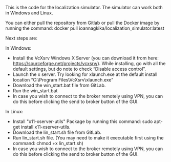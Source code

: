 This is the code for the localization simulator. The simulator can work both in Windows and Linux.

You can either pull the repository from Gitlab or pull the Docker image by running the command:
docker pull ioannagkika/localization_simulator:latest

Next steps are: 

In Windows: 
- Install the VcXsrv Windows X Server (you can download it from here: https://sourceforge.net/projects/vcxsrv/). While installing, go with all the default settings, 
but do note to check “Disable access control”.
- Launch the x server. Try looking for xlaunch.exe at the default install location “C:\Program Files\VcXsrv\xlaunch.exe”
- Download the win_start.bat file from GitLab.
- Run the win_start.bat
- In case you wish to connect to the broker remotely using VPN, you can do this before clicking the send to broker button of the GUI.

In Linux:
- Install "x11-xserver-utils" Package by running this command: sudo apt-get install x11-xserver-utils.
- Download the lin_start.sh file from GitLab.
- Run lin_start.sh file. (You may need to make it executable first using the command: chmod +x lin_start.sh)
- In case you wish to connect to the broker remotely using VPN, you can do this before clicking the send to broker button of the GUI.
